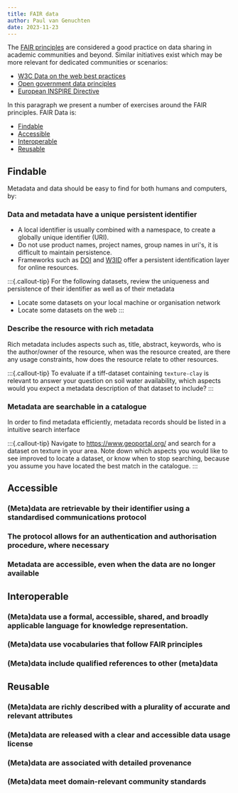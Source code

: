 ```yaml
---
title: FAIR data
author: Paul van Genuchten
date: 2023-11-23
---
```


The [FAIR principles](https://www.go-fair.org/fair-principles/) are considered a good practice on data sharing in academic communities and beyond. 
Similar initiatives exist which may be more relevant for dedicated communities or scenarios:

- [W3C Data on the web best practices](https://www.w3.org/TR/dwbp/)
- [Open government data principles](https://public.resource.org/8_principles.html)
- [European INSPIRE Directive](https://inspire.ec.europa.eu/inspire-directive/2)

In this paragraph we present a number of exercises around the FAIR principles. FAIR Data is:

- [Findable](#findable)
- [Accessible](#accessible)
- [Interoperable](#interoperable)
- [Reusable](#reusable)

## Findable

Metadata and data should be easy to find for both humans and computers, by:

### Data and metadata have a unique persistent identifier

- A local identifier is usually combined with a namespace, to create a globally unique identifier (URI). 
- Do not use product names, project names, group names in uri's, it is difficult to maintain persistence.
- Frameworks such as [DOI](https://doi.org) and [W3ID](https://w3id.org/) offer a persistent identification layer for online resources.

:::{.callout-tip}
For the following datasets, review the uniqueness and persistence of their identifier as well as of their metadata

- Locate some datasets on your local machine or organisation network
- Locate some datasets on the web
:::

### Describe the resource with rich metadata

Rich metadata includes aspects such as, title, abstract, keywords, who is the author/owner of the resource, when was the resource created, 
are there any usage constraints, how does the resource relate to other resources.

:::{.callout-tip}
To evaluate if a tiff-dataset containing `texture-clay` is relevant to answer your question on soil water availability, 
which aspects would you expect a metadata description of that dataset to include?
:::

### Metadata are searchable in a catalogue

In order to find metadata efficiently, metadata records should be listed in a intuitive search interface

:::{.callout-tip}
Navigate to <https://www.geoportal.org/> and search for a dataset on texture in your area. Note down which aspects you would like to see improved 
to locate a dataset, or know when to stop searching, because you assume you have located the best match in the catalogue. 
:::

## Accessible

### (Meta)data are retrievable by their identifier using a standardised communications protocol

### The protocol allows for an authentication and authorisation procedure, where necessary

### Metadata are accessible, even when the data are no longer available

## Interoperable

### (Meta)data use a formal, accessible, shared, and broadly applicable language for knowledge representation.

### (Meta)data use vocabularies that follow FAIR principles

### (Meta)data include qualified references to other (meta)data

## Reusable

### (Meta)data are richly described with a plurality of accurate and relevant attributes

### (Meta)data are released with a clear and accessible data usage license

### (Meta)data are associated with detailed provenance

### (Meta)data meet domain-relevant community standards
